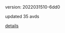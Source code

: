 version: 2022031510-6dd0

updated 35 avds

[details](https://github.com/0x74f917491bfa7ebfa379/ali_avd_db/blob/master/change_log/2022/03/15/10/6dd0.txt)